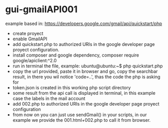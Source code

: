 # gui-gmailAPI001
example based in:
https://developers.google.com/gmail/api/quickstart/php

- create proyect
- enable GmailAPI
- add quickstart.php to authorized URIs in the google developer page proyect configuration.
- install composer and google dependency, composer require google/apiclient:^2.0
- run in terminal the file, example: ubuntu@ubuntu:~$ php quickstart.php
- copy the url provided, paste it in browser and go, copy the searchbar result, in there you wil notice 'code=..', thas the code the php is asking for
- token.json is created in this working php script directory
- some result from the api call is displayed in terminal, in this example case the labels in the mail account
- add 002.php to authorized URIs in the google developer page proyect configuration
- from now on you can just use sendGmail() in your scripts, in our example we provide the 001.html+002.php to call it from browser.
